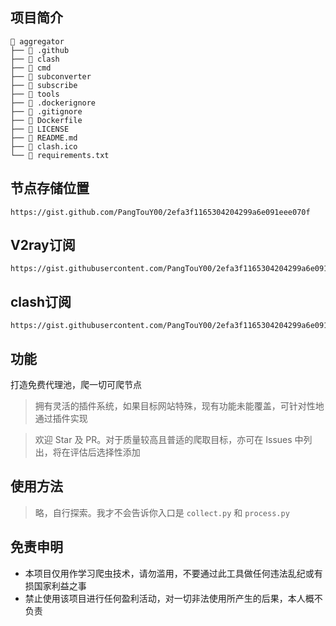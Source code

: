 ## 项目简介
```
📁 aggregator
├── 📁 .github
├── 📁 clash
├── 📁 cmd
├── 📁 subconverter
├── 📁 subscribe
├── 📁 tools
├── 🔧 .dockerignore
├── 🔧 .gitignore
├── 🔧 Dockerfile
├── 📄 LICENSE
├── 📄 README.md
├── 🔧 clash.ico
└── 🔧 requirements.txt
```

## 节点存储位置
```
https://gist.github.com/PangTouY00/2efa3f1165304204299a6e091eee070f
```

## V2ray订阅
```
https://gist.githubusercontent.com/PangTouY00/2efa3f1165304204299a6e091eee070f/raw/ecde221dcb6b24d11f48b0eacf5cce43abf95ff6/v2ray.txt
```

## clash订阅
```
https://gist.githubusercontent.com/PangTouY00/2efa3f1165304204299a6e091eee070f/raw/ecde221dcb6b24d11f48b0eacf5cce43abf95ff6/clash.yaml
```

## 功能
打造免费代理池，爬一切可爬节点
> 拥有灵活的插件系统，如果目标网站特殊，现有功能未能覆盖，可针对性地通过插件实现

> 欢迎 Star 及 PR。对于质量较高且普适的爬取目标，亦可在 Issues 中列出，将在评估后选择性添加

## 使用方法
> 略，自行探索。我才不会告诉你入口是 `collect.py` 和 `process.py`

## 免责申明
+ 本项目仅用作学习爬虫技术，请勿滥用，不要通过此工具做任何违法乱纪或有损国家利益之事
+ 禁止使用该项目进行任何盈利活动，对一切非法使用所产生的后果，本人概不负责
